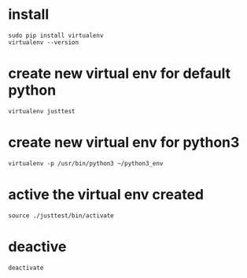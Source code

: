 # install
```
sudo pip install virtualenv
virtualenv --version
```
# create new virtual env for default python
```
virtualenv justtest
```
# create new virtual env for python3
```
virtualenv -p /usr/bin/python3 ~/python3_env
```
# active the virtual env created
```
source ./justtest/bin/activate
```
# deactive
```
deactivate
```

